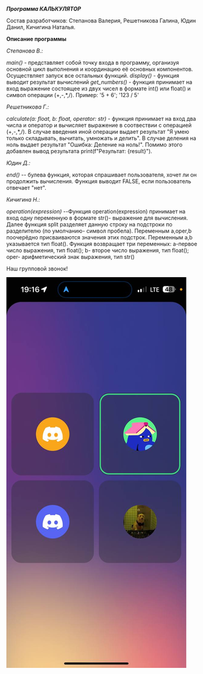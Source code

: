 ***Программа КАЛЬКУЛЯТОР***

Состав разработчиков: Степанова Валерия, Решетникова Галина, Юдин Данил,
 Кичигина Наталья.

**Описание программы**

_Степанова В.:_

*main()* - представляет собой точку входа в программу, организуя основной цикл выполнения и координацию её основных компонентов. Осуществляет запуск все остальных функций.
*display()* - функция выводит результат вычислений
*get_numbers()* - функция принимает на вход выражение 
состоящее из двух чисел в формате int() или float() и символ операции (+,-,*,/). 
Пример: '5 + 6'; '123 / 5'

_Решетникова Г.:_

*calculate(a: float, b: float, operator: str)* - функция принимает на вход два числа и оператор и вычисляет выражение в соотвествии
с операцией (+,-,*,/). В случае введения иной операции выдает результат "Я умею только складывать,
вычитать, умножать и делить". В случае деления на ноль выдает результат "Ошибка: Деление на ноль!".
Помимо этого добавлен вывод результата print(f"Результат: {result}").

_Юдин Д.:_

*end()* -- булева функция, которая спрашивает пользователя, хочет ли он 
продолжить вычисления. Функция выводит FALSE, если пользователь отвечает 
"нет". 

_Кичигина Н.:_

*operation(expression)* --Функция operation(expression) принимает на вход одну 
переменную в формате str()- выражение для вычисления.
Далее функция split разделяет  данную строку на подстроки по разделителю
(по умолчанию- символ пробела). 
Переменным a,oper,b поочерёдно присваиваются значения этих подстрок. 
Переменным a,b указывается тип float().
 Функция возвращает три переменных: a-первое число выражения, тип  float();
 b- второе число выражения, тип float(); 
oper- арифметический знак выражения,
 тип  str()
 
Наш групповой звонок!

![alt text](call.jpg)

